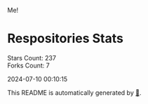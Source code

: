 Me!

# Respositories Stats
Stars Count: 237  
Forks Count: 7

2024-07-10 00:10:15  

This README is automatically generated by [🐰](https://github.com/rnitta/rnitta).
